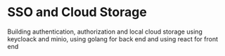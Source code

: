 # SSO and Cloud Storage 
Building authentication, authorization and local cloud storage using keycloack and minio, using golang for back end and using react for front end 
